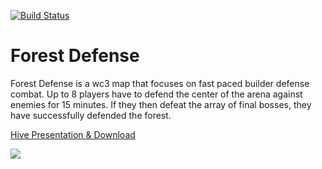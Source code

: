 [![Build Status](http://peeeq.de/hudson/job/ForestDef/badge/icon)](http://peeeq.de/hudson/job/ForestDef/) 

Forest Defense
=========

Forest Defense is a wc3 map that focuses on fast paced builder defense combat.
Up to 8 players have to defend the center of the arena against enemies for 15 minutes.
If they then defeat the array of final bosses, they have successfully defended the forest.

[Hive Presentation & Download](https://www.hiveworkshop.com/threads/forest-defense-0-19e.300554/)

![](https://i.imgur.com/sDf1kKL.jpg)
